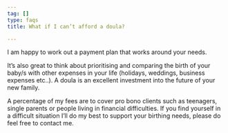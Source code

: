 ```yaml
---
tag: []
type: faqs
title: What if I can’t afford a doula?

---
```

I am happy to work out a payment plan that works around your needs.

It’s also great to think about prioritising and comparing the birth of your baby/s with other expenses in your life (holidays, weddings, business expenses etc..). A doula is an excellent investment into the future of your new family.

A percentage of my fees are to cover pro bono clients such as teenagers, single parents or people living in financial difficulties. If you find yourself in a difficult situation I’ll do my best to support your birthing needs, please do feel free to contact me.